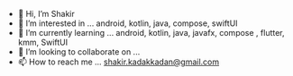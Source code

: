 - 👋 Hi, I’m Shakir
- 👀 I’m interested in ... android, kotlin, java, compose, swiftUI
- 🌱 I’m currently learning ... android, kotlin, java, javafx, compose , flutter, kmm, SwiftUI
- 💞️ I’m looking to collaborate on ...
- 📫 How to reach me ... shakir.kadakkadan@gmail.com

<!---
ShakirEmstell/ShakirEmstell is a ✨ special ✨ repository because its `README.md` (this file) appears on your GitHub profile.
You can click the Preview link to take a look at your changes.
--->
